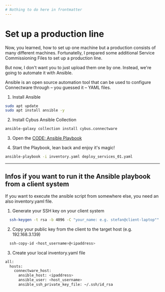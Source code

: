 ```yaml
---
# Nothing to do here in frontmatter
---
```


<div class="slideshow-block float-right ml-6 mb-6 w-full sm:w-1/2 lg:w-1/2"
     data-images="../assets/images/welding.png,../assets/images/storage.png,../assets/images/agv.png,../assets/images/punching.png,../assets/images/coating.png,../assets/images/inspection.png,../assets/images/packaging.png,../assets/images/warehouse.png"
     data-snippets="assets/data/snippets/welding_5_endpoints.yaml,assets/data/snippets/storage.yaml,assets/data/snippets/agv.yaml,assets/data/snippets/punching.yaml,assets/data/snippets/coating.yaml,assets/data/snippets/inspection.yaml,assets/data/snippets/packaging.yaml,assets/data/snippets/warehouse.yaml"
     data-duration="4000">
</div>


# Set up a production line

Now, you learned, how to set up one machine but a production consists of many different machines. Fortunatelly, I prepared some additional Service Commissioning Files to set up a production line. 

But now, I don't want you to just upload them one by one. Instead, we're going to automate it with Ansible.

Ansible is an open source automation tool that can be used to configure Connectware through – you guessed it – YAML files.

1. Install Ansible

``` bash
sudo apt update
sudo apt install ansible -y
```

2. Install Cybus Ansible Collection

``` bash
ansible-galaxy collection install cybus.connectware
```

3. Open the [CODE: Ansible Playbook](assets/yaml/deploy_services_01.yaml)

4. Start the Playbook, lean back and enjoy it's magic!

``` bash
ansible-playbook -i inventory.yaml deploy_services_01.yaml
```

---

## Infos if you want to run it the Ansible playbook from a client system

If you want to execute the ansible script from somewhere else, you need an also inventory.yaml file.

1. Generate your SSH key on your client system
``` bash
  ssh-keygen -t rsa -b 4096 -C "your_name: e.g. stefan@client-laptop""
```

2. Copy your public key from the client to the target host (e.g. 192.168.3.139)
``` bash
  ssh-copy-id <host_username>@<ipaddress>
```

3. Create your local inventory.yaml file

``` bash
all:
  hosts:
    connectware_host:
      ansible_host: <ipaddress>
      ansible_user: <host_username>
      ansible_ssh_private_key_file: ~/.ssh/id_rsa
```
